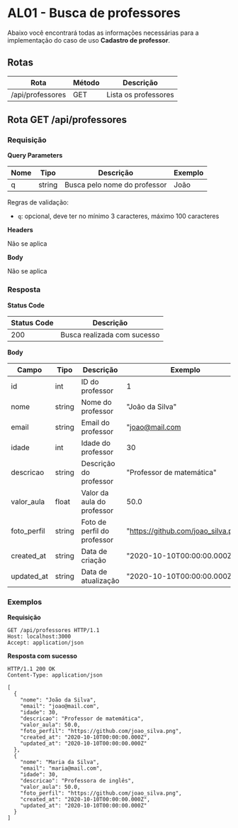 # AL01 - Busca de professores

Abaixo você encontrará todas as informações necessárias para a implementação do caso de uso **Cadastro de professor**.

## Rotas

| Rota             | Método | Descrição            |
| ---------------- | ------ | -------------------- |
| /api/professores | GET    | Lista os professores |

## Rota GET /api/professores

### Requisição

**Query Parameters**

| Nome | Tipo   | Descrição                    | Exemplo |
| ---- | ------ | ---------------------------- | ------- |
| q    | string | Busca pelo nome do professor | João    |

Regras de validação:

- `q`: opcional, deve ter no mínimo 3 caracteres, máximo 100 caracteres

**Headers**

Não se aplica

**Body**

Não se aplica

### Resposta

**Status Code**

| Status Code | Descrição                   |
| ----------- | --------------------------- |
| 200         | Busca realizada com sucesso |

**Body**

| Campo       | Tipo   | Descrição                   | Exemplo                             |
| ----------- | ------ | --------------------------- | ----------------------------------- |
| id          | int    | ID do professor             | 1                                   |
| nome        | string | Nome do professor           | "João da Silva"                     |
| email       | string | Email do professor          | "joao@mail.com                      |
| idade       | int    | Idade do professor          | 30                                  |
| descricao   | string | Descrição do professor      | "Professor de matemática"           |
| valor_aula  | float  | Valor da aula do professor  | 50.0                                |
| foto_perfil | string | Foto de perfil do professor | "https://github.com/joao_silva.png" |
| created_at  | string | Data de criação             | "2020-10-10T00:00:00.000Z"          |
| updated_at  | string | Data de atualização         | "2020-10-10T00:00:00.000Z"          |

### Exemplos

**Requisição**

```
GET /api/professores HTTP/1.1
Host: localhost:3000
Accept: application/json
```

**Resposta com sucesso**

```
HTTP/1.1 200 OK
Content-Type: application/json

[
  {
    "nome": "João da Silva",
    "email": "joao@mail.com",
    "idade": 30,
    "descricao": "Professor de matemática",
    "valor_aula": 50.0,
    "foto_perfil": "https://github.com/joao_silva.png",
    "created_at": "2020-10-10T00:00:00.000Z",
    "updated_at": "2020-10-10T00:00:00.000Z"
  },
  {
    "nome": "Maria da Silva",
    "email": "maria@mail.com",
    "idade": 30,
    "descricao": "Professora de inglês",
    "valor_aula": 50.0,
    "foto_perfil": "https://github.com/joao_silva.png",
    "created_at": "2020-10-10T00:00:00.000Z",
    "updated_at": "2020-10-10T00:00:00.000Z"
  }
]
```
